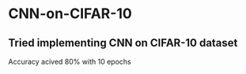 # CNN-on-CIFAR-10
## Tried implementing CNN on CIFAR-10 dataset
Accuracy acived 80% with 10 epochs 
